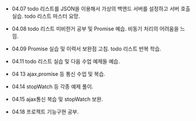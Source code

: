 
+ 04.07
todo 리스트를 JSON을 이용해서 가상의 백엔드 서버를 설정하고 서버 호출 실습.
todo 리스트 마스터 요망. 
+ 04.08
todo 리스트 미비한거 공부 및 Promise 예습. 비동기 처리의 어려움을 느낌.
+ 04.09
Promise 실습 및 이력서 보완점 고침. todo 리스트 반복 학습.
+ 04.11
todo 리스트 실습 및 다음 수업 예제들 예습.
+ 04 13
ajax,promise 등 통신 수업 및 복습.
+ 04.14
stopWatch 등 각종 예제 풀이.
+ 04.15
ajax통신 복습 및 stopWatch 보완.

+ 04.18 
프로젝트 기능구현 공부.